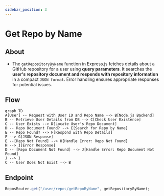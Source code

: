 ```yaml
---
sidebar_position: 3
---
```


# Get Repo by Name

## About

- The `getRepositoryByName` function in Express.js fetches details about a GitHub repository for a user using **query parameters**. It searches the **user's repository document and responds with repository information** in a compact `JSON format`. Error handling ensures appropriate responses for potential issues.

## Flow

```mermaid
graph TD
A[User] -- Request with User ID and Repo Name --> B[Node.js Backend]
B -- Retrieve User Details from DB --> C[Check User Existence]
C -- User Exists --> D[Locate User's Repo Document]
D -- Repo Document Found? --> E[Search for Repo by Name]
E -- Repo Found? --> F[Respond with Repo Details]
F --> G[JSON Response]
E --[Repo Not Found] --> H[Handle Error: Repo Not Found]
H --> I[Error Response]
D -- [Repo Document Not Found] --> J[Handle Error: Repo Document Not Found]
J --> I
C -- User Does Not Exist --> B
```

## Endpoint

```javascript title="Routes/Repository/repos.router.js"
ReposRouter.get("/user/repos/getRepoByName", getRepositoryByName);
```
